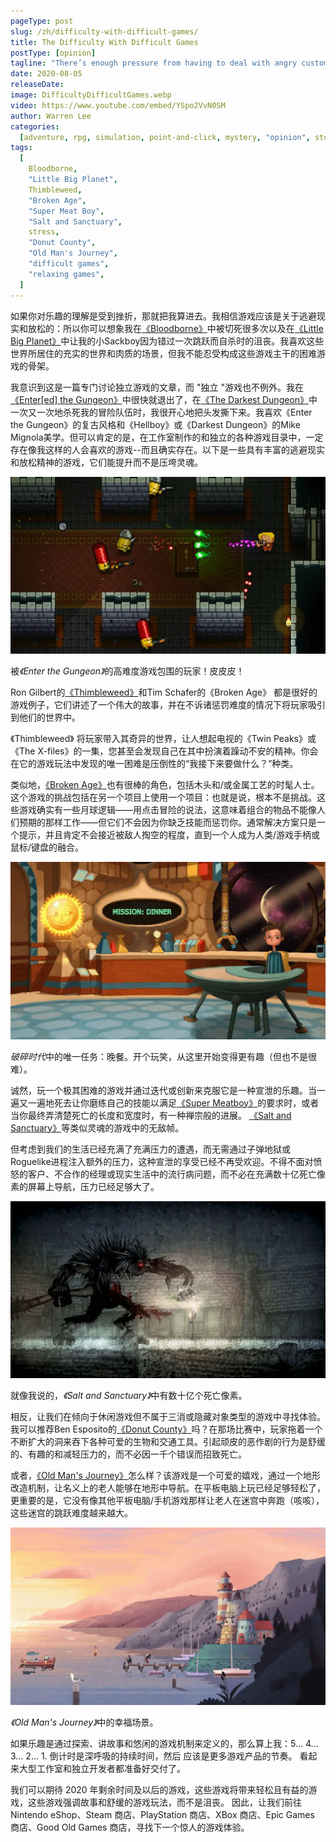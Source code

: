 ```yaml
---
pageType: post
slug: /zh/difficulty-with-difficult-games/
title: The Difficulty With Difficult Games
postType: [opinion]
tagline: "There’s enough pressure from having to deal with angry customers, uncooperative managers or pandemic woes in real life without having to navigate a screen full of billions of death pixels."
date: 2020-08-05
releaseDate:
image: DifficultyDifficultGames.webp
video: https://www.youtube.com/embed/YSpo2VvN0SM
author: Warren Lee
categories:
  [adventure, rpg, simulation, point-and-click, mystery, "opinion", story]
tags:
  [
    Bloodborne,
    "Little Big Planet",
    Thimbleweed,
    "Broken Age",
    "Super Meat Boy",
    "Salt and Sanctuary",
    stress,
    "Donut County",
    "Old Man's Journey",
    "difficult games",
    "relaxing games",
  ]
---
```


如果你对乐趣的理解是受到挫折，那就把我算进去。我相信游戏应该是关于逃避现实和放松的：所以你可以想象我在[《Bloodborne》](https://twitter.com/bloodbornegame)中被切死很多次以及在[《Little Big Planet》](https://littlebigplanet.playstation.com/)中让我的小Sackboy因为错过一次跳跃而自杀时的沮丧。我喜欢这些世界所居住的充实的世界和肉质的场景，但我不能忍受构成这些游戏主干的困难游戏的骨架。

我意识到这是一篇专门讨论独立游戏的文章，而 "独立 "游戏也不例外。我在[《Enter[ed] the Gungeon》](https://dodgeroll.com/gungeon/)中很快就退出了，在[《The Darkest Dungeon》](https://www.darkestdungeon.com/)中一次又一次地杀死我的冒险队伍时，我很开心地把头发撕下来。我喜欢《Enter the Gungeon》的复古风格和《Hellboy》或《Darkest Dungeon》的Mike Mignola美学。但可以肯定的是，在工作室制作的和独立的各种游戏目录中，一定存在像我这样的人会喜欢的游戏--而且确实存在。以下是一些具有丰富的逃避现实和放松精神的游戏，它们能提升而不是压垮灵魂。

![在地牢中同时面对多个敌人][image1]

<figcaption>被<em class='game-title'>《Enter the Gungeon》</em>的高难度游戏包围的玩家！皮皮皮！</figcaption>

Ron Gilbert的[《Thimbleweed》](https://thimbleweedpark.com/)和Tim Schafer的《Broken Age》 都是很好的游戏例子，它们讲述了一个伟大的故事，并在不诉诸惩罚难度的情况下将玩家吸引到他们的世界中。

《Thimbleweed》 将玩家带入其奇异的世界，让人想起电视的《Twin Peaks》或《The X-files》的一集，您甚至会发现自己在其中扮演着躁动不安的精神。你会在它的游戏玩法中发现的唯一困难是压倒性的“我接下来要做什么？”种类。

类似地，[《Broken Age》](http://www.brokenagegame.com/)也有很棒的角色，包括木头和/或金属工艺的时髦人士。这个游戏的挑战包括在另一个项目上使用一个项目：也就是说，根本不是挑战。这些游戏确实有一些月球逻辑——用点击冒险的说法，这意味着组合的物品不能像人们预期的那样工作——但它们不会因为你缺乏技能而惩罚你。通常解决方案只是一个提示，并且肯定不会接近被敌人掏空的程度，直到一个人成为人类/游戏手柄或鼠标/键盘的融合。

![男孩坐在桌前，前面的屏幕上写着“使命：晚餐”][image3]

<figcaption><em class='game-title'>破碎时代</em>中的唯一任务：晚餐。开个玩笑，从这里开始变得更有趣（但也不是很难）。</figcaption>

诚然，玩一个极其困难的游戏并通过迭代或创新来克服它是一种宣泄的乐趣。当一遍又一遍地死去让你磨练自己的技能以满足[《Super Meatboy》](http://supermeatboy.com/)的要求时，或者当你最终弄清楚死亡的长度和宽度时，有一种禅宗般的进展。 [《Salt and Sanctuary》](https://ska-studios.com/games/salt-and-sanctuary/)等类似灵魂的游戏中的无敌帧。

但考虑到我们的生活已经充满了充满压力的遭遇，而无需通过子弹地狱或Roguelike进程注入额外的压力，这种宣泄的享受已经不再受欢迎。不得不面对愤怒的客户、不合作的经理或现实生活中的流行病问题，而不必在充满数十亿死亡像素的屏幕上导航，压力已经足够大了。

![一个黑暗、血腥的怪物形象][image4]

<figcaption>就像我说的，<em class='game-title'>《Salt and Sanctuary》</em>中有数十亿个死亡像素。</figcaption>

相反，让我们在倾向于休闲游戏但不属于三消或隐藏对象类型的游戏中寻找体验。我可以推荐Ben Esposito的[《Donut County》](http://donutcounty.com/)吗？在那场比赛中，玩家拖着一个不断扩大的洞来吞下各种可爱的生物和交通工具。引起顽皮的恶作剧的行为是舒缓的、有趣的和减轻压力的，而不必因一千个错误而招致死亡。

或者，[《Old Man's Journey》](https://indiesstorygames.com/terraforming-landscapes-old-mans-journey/)怎么样？该游戏是一个可爱的嬉戏，通过一个地形改造机制，让名义上的老人能够在地形中导航。在平板电脑上玩已经足够轻松了，更重要的是，它没有像其他平板电脑/手机游戏那样让老人在迷宫中奔跑（咳咳），这些迷宫的跳跃难度越来越大。

![《Old Man's Journey》中的海边幸福，轻松的形象][image5]

<figcaption><em class='game-title'>《Old Man's Journey》</em>中的幸福场景。</figcaption>

如果乐趣是通过探索、讲故事和悠闲的游戏机制来定义的，那么算上我：5... 4... 3... 2... 1. 倒计时是深呼吸的持续时间，然后 应该是更多游戏产品的节奏。 看起来大型工作室和独立开发者都准备好交付了。

我们可以期待 2020 年剩余时间及以后的游戏，这些游戏将带来轻松且有益的游戏，这些游戏强调故事和舒缓的游戏玩法，而不是沮丧。 因此，让我们前往 Nintendo eShop、Steam 商店、PlayStation 商店、XBox 商店、Epic Games 商店、Good Old Games 商店，寻找下一个惊人的游戏体验。

[image1]: ../../../../images/post/difficultydifficultgames/DifficultyDifficultGames1.webp
[image3]: ../../../../images/post/difficultydifficultgames/DifficultyDifficultGames3.webp
[image4]: ../../../../images/post/difficultydifficultgames/DifficultyDifficultGames4.webp
[image5]: ../../../../images/post/difficultydifficultgames/DifficultyDifficultGames5.webp
